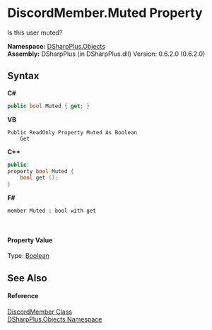 # DiscordMember.Muted Property 
 

Is this user muted?

**Namespace:**&nbsp;<a href="b70db947-75ff-488f-5245-350c6ca1e522">DSharpPlus.Objects</a><br />**Assembly:**&nbsp;DSharpPlus (in DSharpPlus.dll) Version: 0.6.2.0 (0.6.2.0)

## Syntax

**C#**<br />
``` C#
public bool Muted { get; }
```

**VB**<br />
``` VB
Public ReadOnly Property Muted As Boolean
	Get
```

**C++**<br />
``` C++
public:
property bool Muted {
	bool get ();
}
```

**F#**<br />
``` F#
member Muted : bool with get

```

<br />

#### Property Value
Type: <a href="http://msdn2.microsoft.com/en-us/library/a28wyd50" target="_blank">Boolean</a>

## See Also


#### Reference
<a href="5cf74e63-4004-3836-5a0d-910485913b65">DiscordMember Class</a><br /><a href="b70db947-75ff-488f-5245-350c6ca1e522">DSharpPlus.Objects Namespace</a><br />